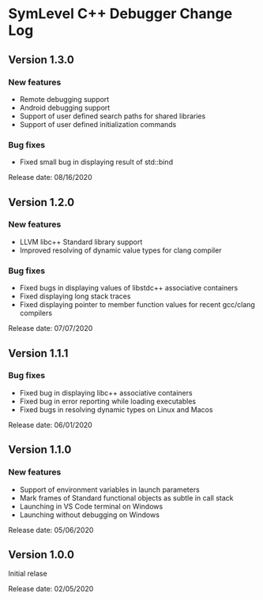 # SymLevel C++ Debugger Change Log

## Version 1.3.0

### New features
- Remote debugging support
- Android debugging support
- Support of user defined search paths for shared libraries
- Support of user defined initialization commands

### Bug fixes
- Fixed small bug in displaying result of std::bind

Release date: 08/16/2020


## Version 1.2.0

### New features
- LLVM libc++ Standard library support
- Improved resolving of dynamic value types for clang compiler

### Bug fixes
- Fixed bugs in displaying values of libstdc++ associative containers
- Fixed displaying long stack traces
- Fixed displaying pointer to member function values for recent gcc/clang compilers

Release date: 07/07/2020


## Version 1.1.1

### Bug fixes
- Fixed bug in displaying libc++ associative containers
- Fixed bug in error reporting while loading executables
- Fixed bugs in resolving dynamic types on Linux and Macos

Release date: 06/01/2020


## Version 1.1.0

### New features
- Support of environment variables in launch parameters
- Mark frames of Standard functional objects as subtle in call stack 
- Launching in VS Code terminal on Windows
- Launching without debugging on Windows

Release date: 05/06/2020


## Version 1.0.0
Initial relase

Release date: 02/05/2020

